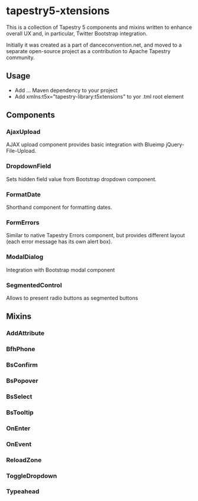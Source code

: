 tapestry5-xtensions
===================

This is a collection of Tapestry 5 components and mixins written to enhance 
overall UX and, in particular, Twitter Bootstrap integration. 

Initially it was created as a part of danceconvention.net, and moved to a separate
open-source project as a contribution to Apache Tapestry community.

## Usage

* Add ... Maven dependency to your project
* Add xmlns:t5x="tapestry-library:t5xtensions" to yor .tml root element

## Components

### AjaxUpload

AJAX upload component provides basic integration with Blueimp jQuery-File-Upload.

### DropdownField

Sets hidden field value from Bootstrap dropdown component.

### FormatDate

Shorthand component for formatting dates.

### FormErrors

Similar to native Tapestry Errors component, but provides different layout (each error message has its own alert box).

### ModalDialog

Integration with Bootstrap modal component

### SegmentedControl

Allows to present radio buttons as segmented buttons 

## Mixins

### AddAttribute

### BfhPhone

### BsConfirm

### BsPopover

### BsSelect

### BsTooltip

### OnEnter

### OnEvent

### ReloadZone

### ToggleDropdown

### Typeahead

